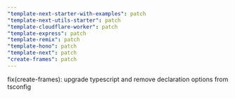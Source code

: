 ```yaml
---
"template-next-starter-with-examples": patch
"template-next-utils-starter": patch
"template-cloudflare-worker": patch
"template-express": patch
"template-remix": patch
"template-hono": patch
"template-next": patch
"create-frames": patch
---
```


fix(create-frames): upgrade typescript and remove declaration options from tsconfig

